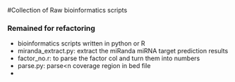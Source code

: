 #Collection of Raw bioinformatics scripts 
### Remained for refactoring
* bioinformatics scripts written in python or R
* miranda_extract.py: extract the miRanda miRNA target prediction results
* factor_no.r: to parse the factor col and turn them into numbers
* parse.py: parse<n coverage region in bed file
*


